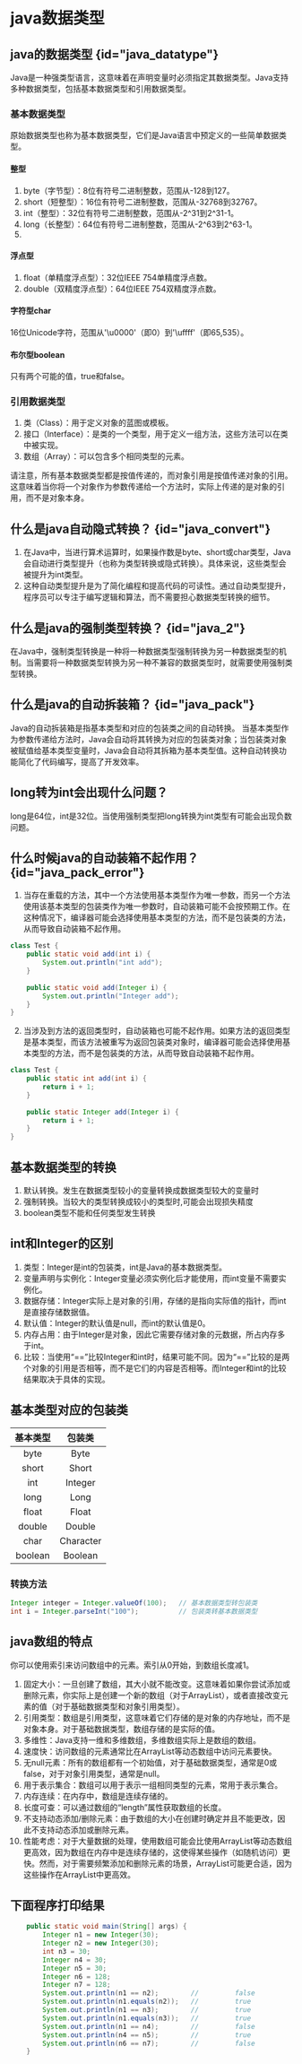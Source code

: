 # java数据类型

## java的数据类型 {id="java_datatype"}
Java是一种强类型语言，这意味着在声明变量时必须指定其数据类型。Java支持多种数据类型，包括基本数据类型和引用数据类型。

### 基本数据类型
原始数据类型也称为基本数据类型，它们是Java语言中预定义的一些简单数据类型。

#### 整型
1. byte（字节型）：8位有符号二进制整数，范围从-128到127。
2. short（短整型）：16位有符号二进制整数，范围从-32768到32767。
3. int（整型）：32位有符号二进制整数，范围从-2^31到2^31-1。
4. long（长整型）：64位有符号二进制整数，范围从-2^63到2^63-1。
5.
#### 浮点型
1. float（单精度浮点型）：32位IEEE 754单精度浮点数。
2. double（双精度浮点型）：64位IEEE 754双精度浮点数。

#### 字符型char
16位Unicode字符，范围从'\u0000'（即0）到'\uffff'（即65,535）。

#### 布尔型boolean
只有两个可能的值，true和false。

### 引用数据类型
1. 类（Class）：用于定义对象的蓝图或模板。
2. 接口（Interface）：是类的一个类型，用于定义一组方法，这些方法可以在类中被实现。
3. 数组（Array）：可以包含多个相同类型的元素。

请注意，所有基本数据类型都是按值传递的，而对象引用是按值传递对象的引用。这意味着当你将一个对象作为参数传递给一个方法时，实际上传递的是对象的引用，而不是对象本身。

## 什么是java自动隐式转换？ {id="java_convert"}
1. 在Java中，当进行算术运算时，如果操作数是byte、short或char类型，Java会自动进行类型提升（也称为类型转换或隐式转换）。具体来说，这些类型会被提升为int类型。
2. 这种自动类型提升是为了简化编程和提高代码的可读性。通过自动类型提升，程序员可以专注于编写逻辑和算法，而不需要担心数据类型转换的细节。

## 什么是java的强制类型转换？ {id="java_2"}
在Java中，强制类型转换是一种将一种数据类型强制转换为另一种数据类型的机制。当需要将一种数据类型转换为另一种不兼容的数据类型时，就需要使用强制类型转换。

## 什么是java的自动拆装箱？ {id="java_pack"}
Java的自动拆装箱是指基本类型和对应的包装类之间的自动转换。
当基本类型作为参数传递给方法时，Java会自动将其转换为对应的包装类对象；当包装类对象被赋值给基本类型变量时，Java会自动将其拆箱为基本类型值。这种自动转换功能简化了代码编写，提高了开发效率。

## long转为int会出现什么问题？
long是64位，int是32位。当使用强制类型把long转换为int类型有可能会出现负数问题。

## 什么时候java的自动装箱不起作用？ {id="java_pack_error"}
1. 当存在重载的方法，其中一个方法使用基本类型作为唯一参数，而另一个方法使用该基本类型的包装类作为唯一参数时，自动装箱可能不会按预期工作。在这种情况下，编译器可能会选择使用基本类型的方法，而不是包装类的方法，从而导致自动装箱不起作用。
```Java
class Test {  
    public static void add(int i) {  
        System.out.println("int add");  
    }  
      
    public static void add(Integer i) {  
        System.out.println("Integer add");  
    }  
}
```
2. 当涉及到方法的返回类型时，自动装箱也可能不起作用。如果方法的返回类型是基本类型，而该方法被重写为返回包装类对象时，编译器可能会选择使用基本类型的方法，而不是包装类的方法，从而导致自动装箱不起作用。
```Java
class Test {  
    public static int add(int i) {  
        return i + 1;  
    }  
      
    public static Integer add(Integer i) {  
        return i + 1;  
    }  
}
```

## 基本数据类型的转换
1. 默认转换。发生在数据类型较小的变量转换成数据类型较大的变量时
2. 强制转换。当较大的类型转换成较小的类型时,可能会出现损失精度
3. boolean类型不能和任何类型发生转换

## int和Integer的区别
1. 类型：Integer是int的包装类，int是Java的基本数据类型。
2. 变量声明与实例化：Integer变量必须实例化后才能使用，而int变量不需要实例化。
3. 数据存储：Integer实际上是对象的引用，存储的是指向实际值的指针，而int是直接存储数据值。
4. 默认值：Integer的默认值是null，而int的默认值是0。
5. 内存占用：由于Integer是对象，因此它需要存储对象的元数据，所占内存多于int。
6. 比较：当使用“==”比较Integer和int时，结果可能不同。因为“==”比较的是两个对象的引用是否相等，而不是它们的内容是否相等。而Integer和int的比较结果取决于具体的实现。

## 基本类型对应的包装类

|  基本类型   |    包装类    |  
|:-------:|:---------:|  
|  byte   |   Byte    |  
|  short  |   Short   |  
|   int   |  Integer  |  
|  long   |   Long    |  
|  float  |   Float   |  
| double  |  Double   |  
|  char   | Character |  
| boolean |  Boolean  |

### 转换方法
```Java
Integer integer = Integer.valueOf(100);   // 基本数据类型转包装类
int i = Integer.parseInt("100");          // 包装类转基本数据类型
```

## java数组的特点
你可以使用索引来访问数组中的元素。索引从0开始，到数组长度减1。
1. 固定大小：一旦创建了数组，其大小就不能改变。这意味着如果你尝试添加或删除元素，你实际上是创建一个新的数组（对于ArrayList），或者直接改变元素的值（对于基础数据类型和对象引用类型）。
2. 引用类型：数组是引用类型，这意味着它们存储的是对象的内存地址，而不是对象本身。对于基础数据类型，数组存储的是实际的值。
3. 多维性：Java支持一维和多维数组，多维数组实际上是数组的数组。
4. 速度快：访问数组的元素通常比在ArrayList等动态数组中访问元素要快。
5. 无null元素：所有的数组都有一个初始值，对于基础数据类型，通常是0或false，对于对象引用类型，通常是null。
6. 用于表示集合：数组可以用于表示一组相同类型的元素，常用于表示集合。
7. 内存连续：在内存中，数组是连续存储的。
8. 长度可查：可以通过数组的“length”属性获取数组的长度。
9. 不支持动态添加/删除元素：由于数组的大小在创建时确定并且不能更改，因此不支持动态添加或删除元素。
10. 性能考虑：对于大量数据的处理，使用数组可能会比使用ArrayList等动态数组更高效，因为数组在内存中是连续存储的，这使得某些操作（如随机访问）更快。然而，对于需要频繁添加和删除元素的场景，ArrayList可能更合适，因为这些操作在ArrayList中更高效。

## 下面程序打印结果
```Java
    public static void main(String[] args) {
        Integer n1 = new Integer(30);
        Integer n2 = new Integer(30);
        int n3 = 30;
        Integer n4 = 30;
        Integer n5 = 30;
        Integer n6 = 128;
        Integer n7 = 128;
        System.out.println(n1 == n2);        //         false
        System.out.println(n1.equals(n2));   //         true
        System.out.println(n1 == n3);        //         true
        System.out.println(n1.equals(n3));   //         true
        System.out.println(n1 == n4);        //         false
        System.out.println(n4 == n5);        //         true
        System.out.println(n6 == n7);        //         false
    }

```
